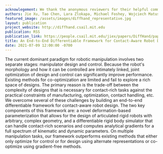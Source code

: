 ```yaml
---
acknowlegement: We thank the anonymous reviewers for their helpful comments in revising the paper. This work is supported by Intelligence Advanced Research Projects Activity (grant No. 2019-19020100001), Defense Advanced Research Projects Agency (grant No. N66001-15-C-4030), and the National Science Foundation (grant No. CMMI-1644558).
authors: Jie Xu, Tao Chen, Lara Zlokapa, Michael Foshey, Wojciech Matusik, Shinjiro Sueda, Pulkit Agrawal
featured_image: /assets/images/diffhand_representative.jpg
layout: publication
project_website: http://diffhand.csail.mit.edu
publication: RSS
publication_link: https://people.csail.mit.edu/jiex/papers/DiffHand/paper.pdf
title: An End-to-End Differentiable Framework for Contact-Aware Robot Design
date: 2021-07-09 12:00:00 -0700
---
```


The current dominant paradigm for robotic manipulation involves two separate stages: manipulator design and control. Because the robot's morphology and how it can be controlled are intimately linked, joint optimization of design and control can significantly improve performance. Existing methods for co-optimization are limited and fail to explore a rich space of designs. The primary reason is the trade-off between the complexity of designs that is necessary for contact-rich tasks against the practical constraints of manufacturing, optimization, contact handling, etc. We overcome several of these challenges by building an end-to-end differentiable framework for contact-aware robot design. The two key components of this framework are: a novel deformation-based parameterization that allows for the design of articulated rigid robots with arbitrary, complex geometry, and a differentiable rigid body simulator that can handle contact-rich scenarios and computes analytical gradients for a full spectrum of kinematic and dynamic parameters. On multiple manipulation tasks, our framework outperforms existing methods that either only optimize for control or for design using alternate representations or co-optimize using gradient-free methods.